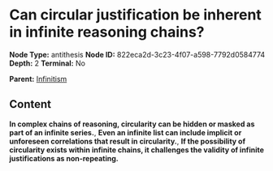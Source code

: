 # Can circular justification be inherent in infinite reasoning chains?

**Node Type:** antithesis
**Node ID:** 822eca2d-3c23-4f07-a598-7792d0584774
**Depth:** 2
**Terminal:** No

**Parent:** [Infinitism](infinitism.md)

## Content

**In complex chains of reasoning, circularity can be hidden or masked as part of an infinite series.**, **Even an infinite list can include implicit or unforeseen correlations that result in circularity.**, **If the possibility of circularity exists within infinite chains, it challenges the validity of infinite justifications as non-repeating.**
